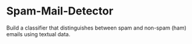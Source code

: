 # Spam-Mail-Detector
Build a classifier that distinguishes between spam and non-spam (ham) emails using textual data.
